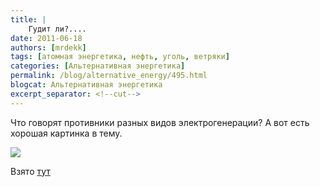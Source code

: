 ```yaml
---
title: |
    Гудит ли?....
date: 2011-06-18
authors: [mrdekk]
tags: [атомная энергетика, нефть, уголь, ветряки]
categories: [Альтернативная энергетика]
permalink: /blog/alternative_energy/495.html
blogcat: Альтернативная энергетика
excerpt_separator: <!--cut-->
---
```


Что говорят противники разных видов электрогенерации? А вот есть хорошая картинка в тему. 


![](http://itw66.ru/uploads/images/00/00/01/2011/06/18/d75316.jpg)

<!--cut-->

Взято [тут](http://ibigdan.livejournal.com/8589144.html)

